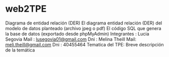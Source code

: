 # web2TPE
Diagrama de entidad relación (DER)
El diagrama entidad relación (DER) del modelo de datos planteado (archivo jpeg o pdf)
El código SQL que genera la base de datos (exportado desde phpMyAdmin)
Integrantes :
Lucia Segovia 
Mail : lusegovia01@gmail.com
Dni :
Melina Theill
Mail: meli.theill@gmail.com
Dni : 40455464
Tematica del TPE: Breve descripción de la temática
